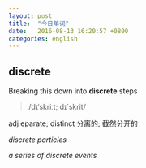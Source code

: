 ```yaml
---
layout: post
title:  "今日单词"
date:   2016-08-13 16:20:57 +0800
categories: english
---
```


## discrete

Breaking this down into **discrete** steps

> /dɪˈskriːt; dɪ`skrit/

adj eparate; distinct 分离的; 截然分开的

*discrete particles*

*a series of discrete events* 
